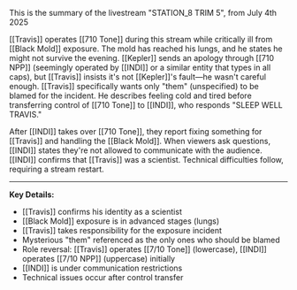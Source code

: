 This is the summary of the livestream "STATION_8 TRIM 5", from July 4th 2025

[[Travis]] operates [[710 Tone]] during this stream while critically ill from [[Black Mold]] exposure. The mold has reached his lungs, and he states he might not survive the evening. [[Kepler]] sends an apology through [[710 NPP]] (seemingly operated by [[INDI]] or a similar entity that types in all caps), but [[Travis]] insists it's not [[Kepler]]'s fault—he wasn't careful enough. [[Travis]] specifically wants only "them" (unspecified) to be blamed for the incident. He describes feeling cold and tired before transferring control of [[710 Tone]] to [[INDI]], who responds "SLEEP WELL TRAVIS."

After [[INDI]] takes over [[710 Tone]], they report fixing something for [[Travis]] and handling the [[Black Mold]]. When viewers ask questions, [[INDI]] states they're not allowed to communicate with the audience. [[INDI]] confirms that [[Travis]] was a scientist. Technical difficulties follow, requiring a stream restart.

---

**Key Details:**

- [[Travis]] confirms his identity as a scientist
- [[Black Mold]] exposure is in advanced stages (lungs)
- [[Travis]] takes responsibility for the exposure incident
- Mysterious "them" referenced as the only ones who should be blamed
- Role reversal: [[Travis]] operates [[7/10 Tone]] (lowercase), [[INDI]] operates [[7/10 NPP]] (uppercase) initially
- [[INDI]] is under communication restrictions
- Technical issues occur after control transfer
